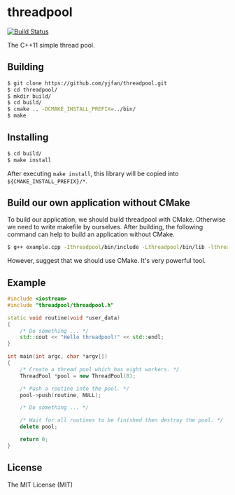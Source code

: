 # threadpool
[![Build Status](https://travis-ci.org/yjfan/threadpool.svg?branch=master)](https://travis-ci.org/yjfan/threadpool)

The C++11 simple thread pool.

## Building
```sh
$ git clone https://github.com/yjfan/threadpool.git
$ cd threadpool/
$ mkdir build/
$ cd build/
$ cmake .. -DCMAKE_INSTALL_PREFIX=../bin/
$ make
```

## Installing
```sh
$ cd build/
$ make install
```
After executing `make install`, this library will be copied into `${CMAKE_INSTALL_PREFIX}/*`.

## Build our own application without CMake
To build our application, we should build threadpool with CMake. Otherwise we need to write makefile by ourselves.
After building, the following command can help to build an application without CMake.
```sh
$ g++ example.cpp -Ithreadpool/bin/include -Lthreadpool/bin/lib -lthreadpool -lpthread -std=c++11
```
However, suggest that we should use CMake. It's very powerful tool.

## Example
```cpp
#include <iostream>
#include "threadpool/threadpool.h"

static void routine(void *user_data)
{
    /* Do something ... */
    std::cout << "Hello threadpool!" << std::endl;
}

int main(int argc, char *argv[])
{
    /* Create a thread pool which has eight workers. */
    ThreadPool *pool = new ThreadPool(8);

    /* Push a routine into the pool. */
    pool->push(routine, NULL);

    /* Do something ... */

    /* Wait for all routines to be finished then destroy the pool. */
    delete pool;

    return 0;
}
```

## License
The MIT License (MIT)
